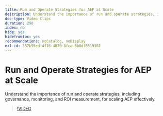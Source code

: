 ```yaml
---
title: Run and Operate Strategies for AEP at Scale
description: Understand the importance of run and operate strategies, including governance, monitoring, and ROI measurement, for scaling AEP effectively.
doc-type: Video Clips
duration: 290
index: no
hide: yes
hidefromtoc: yes
recommendations: noCatalog, noDisplay
exl-id: 357b95ed-4f76-4870-8fca-6b0df5519302
---
```

# Run and Operate Strategies for AEP at Scale

Understand the importance of run and operate strategies, including governance, monitoring, and ROI measurement, for scaling AEP effectively.

<!-- 62_S655_3442541_289_run-and-operate-strategies-for-aep-at-scale -->
>[!VIDEO](https://video.tv.adobe.com/v/3458330/?learn=on&enablevpops=true)
